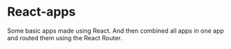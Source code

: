 # React-apps
Some basic apps made using React. And then combined all apps in one app and routed them using the React Router.

